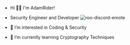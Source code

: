 - Hi 👋🏼 I'm AdamRider!
- Security Engineer and Developer ![roo-discord-emote](https://github.com/AdamRider/AdamRider/assets/115691689/da9143fe-05e4-4112-b7e2-08929dde2331)

- 👀 I’m interested in Coding & Security
- 🌱 I’m currently learning Cryptography Techniques

<!---
AdamRider/AdamRider is a ✨ special ✨ repository because its `README.md` (this file) appears on your GitHub profile.
You can click the Preview link to take a look at your changes.
--->
